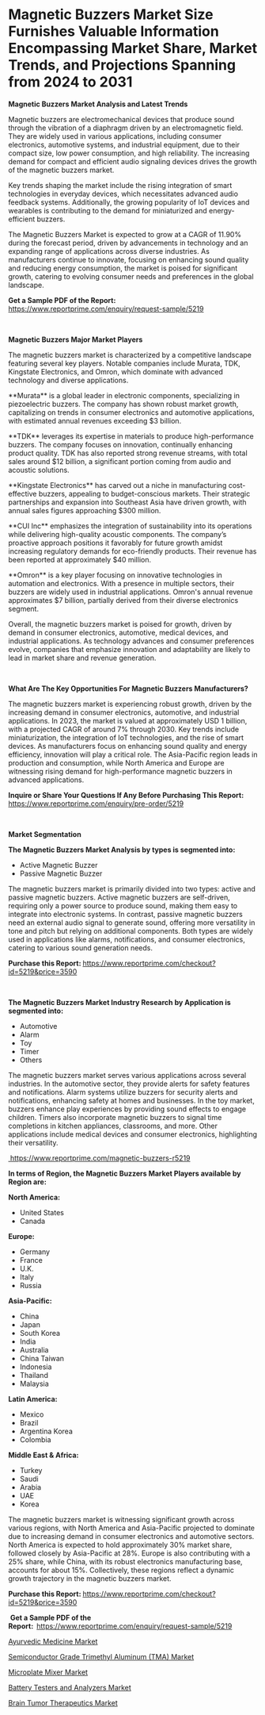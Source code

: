 <p><h1>Magnetic Buzzers Market Size Furnishes Valuable Information Encompassing Market Share, Market Trends, and Projections Spanning from 2024 to 2031</h1></p><p><strong>Magnetic Buzzers Market Analysis and Latest Trends</strong></p>
<p><p>Magnetic buzzers are electromechanical devices that produce sound through the vibration of a diaphragm driven by an electromagnetic field. They are widely used in various applications, including consumer electronics, automotive systems, and industrial equipment, due to their compact size, low power consumption, and high reliability. The increasing demand for compact and efficient audio signaling devices drives the growth of the magnetic buzzers market. </p><p>Key trends shaping the market include the rising integration of smart technologies in everyday devices, which necessitates advanced audio feedback systems. Additionally, the growing popularity of IoT devices and wearables is contributing to the demand for miniaturized and energy-efficient buzzers. </p><p>The Magnetic Buzzers Market is expected to grow at a CAGR of 11.90% during the forecast period, driven by advancements in technology and an expanding range of applications across diverse industries. As manufacturers continue to innovate, focusing on enhancing sound quality and reducing energy consumption, the market is poised for significant growth, catering to evolving consumer needs and preferences in the global landscape.</p></p>
<p><strong>Get a Sample PDF of the Report:&nbsp;</strong> <a href="https://www.reportprime.com/enquiry/request-sample/5219">https://www.reportprime.com/enquiry/request-sample/5219</a></p>
<p>&nbsp;</p>
<p><strong>Magnetic Buzzers Major Market Players</strong></p>
<p><p>The magnetic buzzers market is characterized by a competitive landscape featuring several key players. Notable companies include Murata, TDK, Kingstate Electronics, and Omron, which dominate with advanced technology and diverse applications.</p><p>**Murata** is a global leader in electronic components, specializing in piezoelectric buzzers. The company has shown robust market growth, capitalizing on trends in consumer electronics and automotive applications, with estimated annual revenues exceeding $3 billion.</p><p>**TDK** leverages its expertise in materials to produce high-performance buzzers. The company focuses on innovation, continually enhancing product quality. TDK has also reported strong revenue streams, with total sales around $12 billion, a significant portion coming from audio and acoustic solutions.</p><p>**Kingstate Electronics** has carved out a niche in manufacturing cost-effective buzzers, appealing to budget-conscious markets. Their strategic partnerships and expansion into Southeast Asia have driven growth, with annual sales figures approaching $300 million.</p><p>**CUI Inc** emphasizes the integration of sustainability into its operations while delivering high-quality acoustic components. The company’s proactive approach positions it favorably for future growth amidst increasing regulatory demands for eco-friendly products. Their revenue has been reported at approximately $40 million.</p><p>**Omron** is a key player focusing on innovative technologies in automation and electronics. With a presence in multiple sectors, their buzzers are widely used in industrial applications. Omron's annual revenue approximates $7 billion, partially derived from their diverse electronics segment.</p><p>Overall, the magnetic buzzers market is poised for growth, driven by demand in consumer electronics, automotive, medical devices, and industrial applications. As technology advances and consumer preferences evolve, companies that emphasize innovation and adaptability are likely to lead in market share and revenue generation.</p></p>
<p>&nbsp;</p>
<p><strong>What Are The Key Opportunities For Magnetic Buzzers Manufacturers?</strong></p>
<p><p>The magnetic buzzers market is experiencing robust growth, driven by the increasing demand in consumer electronics, automotive, and industrial applications. In 2023, the market is valued at approximately USD 1 billion, with a projected CAGR of around 7% through 2030. Key trends include miniaturization, the integration of IoT technologies, and the rise of smart devices. As manufacturers focus on enhancing sound quality and energy efficiency, innovation will play a critical role. The Asia-Pacific region leads in production and consumption, while North America and Europe are witnessing rising demand for high-performance magnetic buzzers in advanced applications.</p></p>
<p><strong>Inquire or Share Your Questions If Any Before Purchasing This Report:</strong> <a href="https://www.reportprime.com/enquiry/pre-order/5219">https://www.reportprime.com/enquiry/pre-order/5219</a></p>
<p>&nbsp;</p>
<p><strong>Market Segmentation</strong></p>
<p><strong>The Magnetic Buzzers Market Analysis by types is segmented into:</strong></p>
<p><ul><li>Active Magnetic Buzzer</li><li>Passive Magnetic Buzzer</li></ul></p>
<p><p>The magnetic buzzers market is primarily divided into two types: active and passive magnetic buzzers. Active magnetic buzzers are self-driven, requiring only a power source to produce sound, making them easy to integrate into electronic systems. In contrast, passive magnetic buzzers need an external audio signal to generate sound, offering more versatility in tone and pitch but relying on additional components. Both types are widely used in applications like alarms, notifications, and consumer electronics, catering to various sound generation needs.</p></p>
<p><strong>Purchase this Report:&nbsp;</strong><a href="https://www.reportprime.com/checkout?id=5219&price=3590">https://www.reportprime.com/checkout?id=5219&price=3590</a></p>
<p>&nbsp;</p>
<p><strong>The Magnetic Buzzers Market Industry Research by Application is segmented into:</strong></p>
<p><ul><li>Automotive</li><li>Alarm</li><li>Toy</li><li>Timer</li><li>Others</li></ul></p>
<p><p>The magnetic buzzers market serves various applications across several industries. In the automotive sector, they provide alerts for safety features and notifications. Alarm systems utilize buzzers for security alerts and notifications, enhancing safety at homes and businesses. In the toy market, buzzers enhance play experiences by providing sound effects to engage children. Timers also incorporate magnetic buzzers to signal time completions in kitchen appliances, classrooms, and more. Other applications include medical devices and consumer electronics, highlighting their versatility.</p></p>
<p><a href="https://www.reportprime.com/magnetic-buzzers-r5219">&nbsp;https://www.reportprime.com/magnetic-buzzers-r5219</a></p>
<p><strong>In terms of Region, the Magnetic Buzzers Market Players available by Region are:</strong></p>
<p>
    <p> <strong> North America: </strong>
        <ul>
            <li>United States</li>
            <li>Canada</li>
        </ul>
        </p> 
    <p> <strong> Europe: </strong>
        <ul>
            <li>Germany</li>
            <li>France</li>
            <li>U.K.</li>
            <li>Italy</li>
            <li>Russia</li>
        </ul>
        </p> 
    <p> <strong> Asia-Pacific: </strong>
        <ul>
            <li>China</li>
            <li>Japan</li>
            <li>South Korea</li>
            <li>India</li>
            <li>Australia</li>
            <li>China Taiwan</li>
            <li>Indonesia</li>
            <li>Thailand</li>
            <li>Malaysia</li>
        </ul>
        </p> 
    <p> <strong> Latin America: </strong>
        <ul>
            <li>Mexico</li>
            <li>Brazil</li>
            <li>Argentina Korea</li>
            <li>Colombia</li>
        </ul>
        </p> 
    <p> <strong> Middle East & Africa: </strong>
        <ul>
            <li>Turkey</li>
            <li>Saudi</li>
            <li>Arabia</li>
            <li>UAE</li>
            <li>Korea</li>
        </ul>
    </p>
    </p>
<p><p>The magnetic buzzers market is witnessing significant growth across various regions, with North America and Asia-Pacific projected to dominate due to increasing demand in consumer electronics and automotive sectors. North America is expected to hold approximately 30% market share, followed closely by Asia-Pacific at 28%. Europe is also contributing with a 25% share, while China, with its robust electronics manufacturing base, accounts for about 15%. Collectively, these regions reflect a dynamic growth trajectory in the magnetic buzzers market.</p></p>
<p><strong>Purchase this Report: </strong><a href="https://www.reportprime.com/checkout?id=5219&price=3590">https://www.reportprime.com/checkout?id=5219&price=3590</a></p>
<p>&nbsp;<strong>Get a Sample PDF of the Report:&nbsp;&nbsp;</strong><a href="https://www.reportprime.com/enquiry/request-sample/5219">https://www.reportprime.com/enquiry/request-sample/5219</a></p>
<p><strong></strong></p>
<p><p><a href="https://www.linkedin.com/pulse/ayurvedic-medicine-market-global-share-ranking-overall-sales-jmnwc?trackingId=TeqKevbATUymYA6XUvwKoQ%3D%3D">Ayurvedic Medicine Market</a></p><p><a href="https://issuu.com/reportprime-2/docs/semiconductor-grade-trimethyl-alumi_e8bcdf4a5e7b42">Semiconductor Grade Trimethyl Aluminum (TMA) Market</a></p><p><a href="https://issuu.com/reportprime-2/docs/microplate-mixer-market-size-2030.p_9a37936722ba86">Microplate Mixer Market</a></p><p><a href="https://github.com/AnnaMoreno654/Market-Research-Report-List-1/blob/main/battery-testers-and-analyzers-market.md">Battery Testers and Analyzers Market</a></p><p><a href="https://www.linkedin.com/pulse/global-brain-tumor-therapeutics-market-trends-analysis-future-pfddc?trackingId=qs5WP1NTTW6tjJ09Dr36ng%3D%3D">Brain Tumor Therapeutics Market</a></p></p>